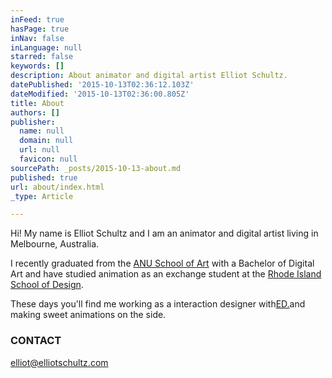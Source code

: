 ```yaml
---
inFeed: true
hasPage: true
inNav: false
inLanguage: null
starred: false
keywords: []
description: About animator and digital artist Elliot Schultz.
datePublished: '2015-10-13T02:36:12.103Z'
dateModified: '2015-10-13T02:36:00.805Z'
title: About
authors: []
publisher:
  name: null
  domain: null
  url: null
  favicon: null
sourcePath: _posts/2015-10-13-about.md
published: true
url: about/index.html
_type: Article

---
```

Hi! My name is Elliot Schultz and I am an animator and digital artist living in Melbourne, Australia.

I recently graduated from the [ANU School of Art][0] with a Bachelor of Digital Art and have studied animation as an exchange student at the [Rhode Island School of Design][1].

These days you'll find me working as a interaction designer with[ED.][2]and making sweet animations on the side.

### CONTACT

[elliot@elliotschultz.com][3]

[0]: http://soa.anu.edu.au/ "Australian National University School of Art"
[1]: http://www.risd.edu/ "Rhode Island School of Design"
[2]: http://www.ed.com.au/ "ED."
[3]: mailto:elliot@elliotschultz.com